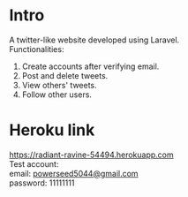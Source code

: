 # Intro
A twitter-like website developed using Laravel. 
<br>
Functionalities:
1. Create accounts after verifying email.
2. Post and delete tweets.
3. View others' tweets.
4. Follow other users.
# Heroku link
https://radiant-ravine-54494.herokuapp.com
<br>
Test account:
<br>
email: powerseed5044@gmail.com
<br>
password: 11111111 

